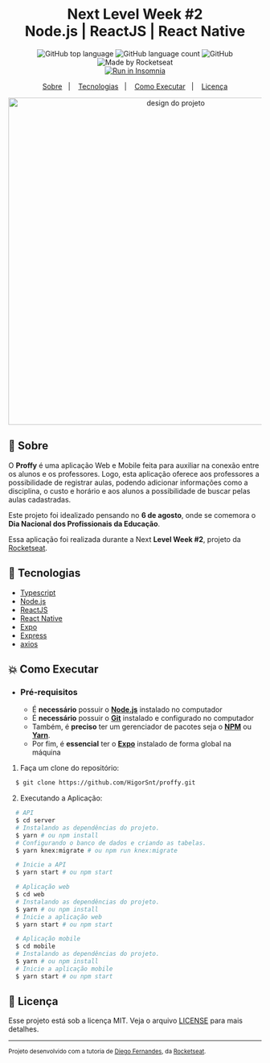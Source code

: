 <h1 align="center">
    <br>Next Level Week #2<br/>
    Node.js | ReactJS | React Native
</h1>

<p align="center">
  <img alt="GitHub top language" src="https://img.shields.io/github/languages/top/HigorSnt/proffy?style=flat-square">
  <img alt="GitHub language count" src="https://img.shields.io/github/languages/count/HigorSnt/proffy?style=flat-square">
  <img alt="GitHub" src="https://img.shields.io/github/license/HigorSnt/proffy?style=flat-square"> 
  <img alt="Made by Rocketseat" src="https://img.shields.io/badge/made%20by-Rocketseat-%237519C1?style=flat-square"><br/>
  <a href="https://insomnia.rest/run/?label=Proffy&uri=https%3A%2F%2Fraw.githubusercontent.com%2FHigorSnt%2Fproffy%2Fmaster%2F.github%2FInsomnia.json" target="_blank"><img src="https://insomnia.rest/images/run.svg" alt="Run in Insomnia"></a>
</p>
<p align="center">
  <a href="#bookmark-sobre">Sobre</a>&nbsp;&nbsp;&nbsp;|&nbsp;&nbsp;&nbsp;
  <a href="#rocket-tecnologias">Tecnologias</a>&nbsp;&nbsp;&nbsp;|&nbsp;&nbsp;&nbsp;
  <a href="#boom-como-executar">Como Executar</a>&nbsp;&nbsp;&nbsp;|&nbsp;&nbsp;&nbsp;
  <a href="#memo-licença">Licença</a>
</p>

<p align="center">
  <img alt="design do projeto" width="650px" src="./.github/design.png" />
<p>

## :bookmark: Sobre

O **Proffy** é uma aplicação Web e Mobile feita para auxiliar na conexão entre os alunos e os professores. Logo, esta aplicação oferece aos professores a possibilidade de registrar aulas, podendo adicionar informações como a disciplina, o custo e horário e aos alunos a possibilidade de buscar pelas aulas cadastradas.
  
Este projeto foi idealizado pensando no **6 de agosto**, onde se comemora o **Dia Nacional dos Profissionais da Educação**.
  
Essa aplicação foi realizada durante a Next **Level Week #2**, projeto da [Rocketseat](https://rocketseat.com.br/).

## :rocket: Tecnologias

-  [Typescript](https://www.typescriptlang.org/)
-  [Node.js](https://nodejs.org/en/)
-  [ReactJS](https://reactjs.org/)
-  [React Native](http://facebook.github.io/react-native/)
-  [Expo](https://expo.io/)
-  [Express](https://expressjs.com/)
-  [axios](https://github.com/axios/axios)

## :boom: Como Executar

- ### **Pré-requisitos**

  - É **necessário** possuir o **[Node.js](https://nodejs.org/en/)** instalado no computador
  - É **necessário** possuir o **[Git](https://git-scm.com/)** instalado e configurado no computador
  - Também, é **preciso** ter um gerenciador de pacotes seja o **[NPM](https://www.npmjs.com/)** ou **[Yarn](https://yarnpkg.com/)**.
  - Por fim, é **essencial** ter o **[Expo](https://expo.io/)** instalado de forma global na máquina

1. Faça um clone do repositório:

```sh
  $ git clone https://github.com/HigorSnt/proffy.git
```

2. Executando a Aplicação:

```sh
  # API
  $ cd server
  # Instalando as dependências do projeto.
  $ yarn # ou npm install
  # Configurando o banco de dados e criando as tabelas.
  $ yarn knex:migrate # ou npm run knex:migrate

  # Inicie a API
  $ yarn start # ou npm start

  # Aplicação web
  $ cd web
  # Instalando as dependências do projeto.
  $ yarn # ou npm install
  # Inicie a aplicação web
  $ yarn start # ou npm start

  # Aplicação mobile
  $ cd mobile
  # Instalando as dependências do projeto.
  $ yarn # ou npm install
  # Inicie a aplicação mobile
  $ yarn start # ou npm start
```


## :memo: Licença

Esse projeto está sob a licença MIT. Veja o arquivo [LICENSE](LICENSE.md) para mais detalhes.

---
<sup>Projeto desenvolvido com a tutoria de [Diego Fernandes](https://github.com/diego3g), da [Rocketseat](rocketseat.com.br).</sup>
